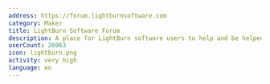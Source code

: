 ```yaml
---
address: https://forum.lightburnsoftware.com
category: Maker
title: LightBurn Software Forum
description: A place for LightBurn software users to help and be helped
userCount: 26963
icon: lightburn.png
activity: very high
language: en
---
```

